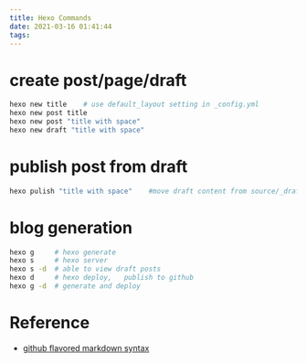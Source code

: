 ```yaml
---
title: Hexo Commands
date: 2021-03-16 01:41:44
tags:
---
```


# create post/page/draft
``` bash
hexo new title    # use default_layout setting in _config.yml
hexo new post title
hexo new post "title with space"
hexo new draft "title with space"
```

# publish post from draft
``` bash
hexo pulish "title with space"    #move draft content from source/_drafts to source/_posts folder
```

# blog generation
``` bash
hexo g     # hexo generate
hexo s     # hexo server
hexo s -d  # able to view draft posts
hexo d     # hexo deploy,   publish to github
hexo g -d  # generate and deploy
```

# Reference
* [github flavored markdown syntax](https://docs.github.com/en/github/writing-on-github)
